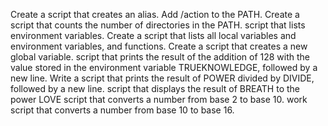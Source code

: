 Create a script that creates an alias.
Add /action to the PATH.
Create a script that counts the number of directories in the PATH.
script that lists environment variables.
Create a script that lists all local variables and environment variables, and functions.
Create a script that creates a new global variable.
script that prints the result of the addition of 128 with the value stored in the environment variable TRUEKNOWLEDGE, followed by a new line.
Write a script that prints the result of POWER divided by DIVIDE, followed by a new line.
script that displays the result of BREATH to the power LOVE
script that converts a number from base 2 to base 10.
work
script that converts a number from base 10 to base 16.
